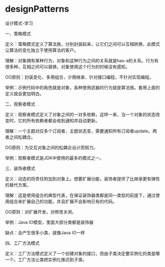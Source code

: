 # designPatterns
设计模式-学习

一、策略模式

定义：策略模式定义了算法族，分别封装起来，让它们之间可以互相转换，此模式让算法的变化独立于使用算法的客户。

理解：对象拥有某种行为，对象和这种行为之间的关系就是has-a的关系。行为有很多种，互相之间可以替换，对象使用这个行为的时候没有感知。

OO原则：封装变化、多用组合，少用继承、针对接口编程，不针对实现编程。

举例：示例代码中的角色就是对象，各种使用武器的行为就是算法族。套用上面的定义就会更加明白。

二、观察者模式

定义：观察者模式定义了对象之间的一对多依赖，这样一来，当一个对象的状态改变时，它的所有依赖者都会收到通知并自动更新。

理解：一个主题对应多个订阅者，主题状态变，需要通知所有订阅者update。两者之间松耦合。

OO原则：为交互对象之间的松耦合设计而努力。

举例：观察者模式是JDK中使用的最多的模式之一。

三、装饰者模式

定义：动态的将责任附加到对象上。想要扩展功能，装饰者提供了比继承更有弹性的替代方案。

理解：这是使用组合的典型代表，在保证装饰器类都是同一类型的前提下，通过使用组合来扩展自己的功能，并且扩展不会影响已有的代码。

OO原则：对扩展开发，对修改关闭。

举例：Java IO模型，里面大部分类都是装饰器

缺点：会产生很多小类，就像Java IO一样

四、工厂方法模式

定义：工厂方法模式定义了一个创建对象的接口，但由子类决定要实例化的类是哪一个。工厂方法让类把实例化推迟到子类。